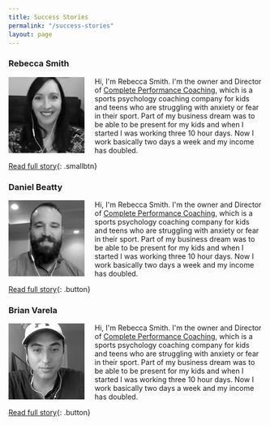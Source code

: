 ```yaml
---
title: Success Stories
permalink: "/success-stories"
layout: page
---
```


### Rebecca Smith

<img src="/images/success-stories-rebecca-smith.jpg" style="float:left;padding-right:20px;" />Hi, I'm Rebecca Smith. I'm the owner and Director of [Complete Performance Coaching](https://completeperformancecoaching.com), which is a sports psychology coaching company for kids and teens who are struggling with anxiety or fear in their sport. Part of my business dream was to be able to be present for my kids and when I started I was working three 10 hour days. Now I work basically two days a week and my income has doubled.

[Read full story](/success-stories/rebecca-smith){: .smallbtn}


### Daniel Beatty

<img src="/images/success-stories-daniel-beatty.jpg" style="float:left;padding-right:20px;" />Hi, I'm Rebecca Smith. I'm the owner and Director of [Complete Performance Coaching](https://completeperformancecoaching.com), which is a sports psychology coaching company for kids and teens who are struggling with anxiety or fear in their sport. Part of my business dream was to be able to be present for my kids and when I started I was working three 10 hour days. Now I work basically two days a week and my income has doubled.

[Read full story](/success-stories/rebecca-smith){: .button}


### Brian Varela

<img src="/images/success-stories-brian-varela.jpg" style="float:left;padding-right:20px;" />Hi, I'm Rebecca Smith. I'm the owner and Director of [Complete Performance Coaching](https://completeperformancecoaching.com), which is a sports psychology coaching company for kids and teens who are struggling with anxiety or fear in their sport. Part of my business dream was to be able to be present for my kids and when I started I was working three 10 hour days. Now I work basically two days a week and my income has doubled.

[Read full story](/success-stories/rebecca-smith){: .button}